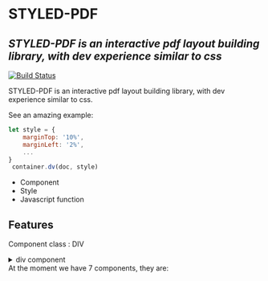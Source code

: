 # STYLED-PDF
## _STYLED-PDF is an interactive pdf layout building library, with dev experience similar to css_

[![Build Status](https://travis-ci.org/joemccann/dillinger.svg?branch=master)](https://travis-ci.org/joemccann/dillinger)

 STYLED-PDF is an interactive pdf layout building library, with dev experience similar to css.
 
 See an amazing example:
 ```js
 let style = {
     marginTop: '10%',
     marginLeft: '2%',
     ...
 }
  container.dv(doc, style)
 ```

- Component
- Style
- Javascript function

## Features

 Component class :
   DIV 
 <details>
    <summary> div component </summary>
 
```js
    let style = {
        marginLeft: '45.5%',
        width: '35%',
        heigth: '13%',
        padding: '15%',
        border: [0,0,0],
     }
 container.div(doc, style)
```

 </details>
  At the moment we have 7 components, they are:
